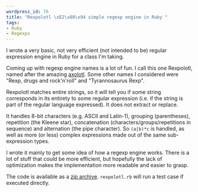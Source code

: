 ```yaml
--- 
wordpress_id: 76
title: "Rexpolotl \xE2\x80\x94 simple regexp engine in Ruby "
tags: 
- Ruby
- Regexps
---
```

I wrote a very basic, not very efficient (not intended to be) regular expression engine in Ruby for a class I'm taking.

<!--more-->

Coming up with regexp engine names is a lot of fun. I call this one Rexpolotl, named after the amazing <a href="http://en.wikipedia.org/wiki/Axolotl">axolotl</a>. Some other names I considered were "Rexp, drugs and rock'n'roll" and "Tyrannosaurus Rexp".

Rexpolotl matches entire strings, so it will tell you if some string corresponds in its entirety to some regular expression (i.e. if the string is part of the regular language expressed). It does not extract or replace.

It handles 8-bit characters (e.g. ASCII and Latin-1), grouping (parentheses), repetition (the Kleene star), concatenation (characters/groups/repetitions in sequence) and alternation (the pipe character). So <code>(a|b)*c</code> is handled, as well as more (or less) complex expressions made out of the same sub-expression types.

I wrote it mainly to get some idea of how a regexp engine works. There is a lot of stuff that could be more efficient, but hopefully the lack of optimization makes the implementation more readable and easier to grasp.

The code is available as a <a href="http://stp.lingfil.uu.se/~henrikn/rexpolotl/rexpolotl.zip">zip archive</a>. <code>rexpolotl.rb</code> will run a test case if executed directly.
